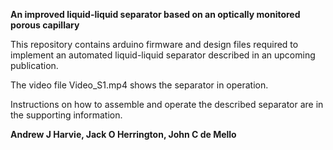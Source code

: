 **An improved liquid-liquid separator based on an optically monitored porous capillary**

This repository contains arduino firmware and design files required to implement an automated liquid-liquid separator described in an upcoming publication. 

The video file Video_S1.mp4 shows the separator in operation.

Instructions on how to assemble and operate the described separator are in the supporting information.

**Andrew J Harvie, Jack O Herrington, John C de Mello**
